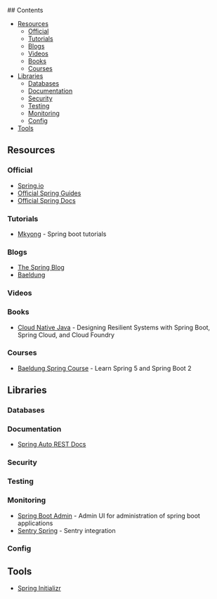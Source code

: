 ## Contents

- [Resources](#Resources)
  - [Official](#Official)
  - [Tutorials](#Tutorials)
  - [Blogs](#Blogs)
  - [Videos](#Videos)
  - [Books](#Books)
  - [Courses](#Courses)
- [Libraries](#Libraries)
  - [Databases](#Databases)
  - [Documentation](#Documentation)
  - [Security](#Security)
  - [Testing](#Testing)
  - [Monitoring](#Monitoring)
  - [Config](#Config)
- [Tools](#Tools)

## Resources

### Official

- [Spring.io](https://spring.io/)
- [Official Spring Guides](https://spring.io/guides)
- [Official Spring Docs](https://spring.io/projects)

### Tutorials

- [Mkyong](https://www.mkyong.com/tutorials/spring-boot-tutorials/) - Spring boot tutorials

### Blogs

- [The Spring Blog](https://spring.io/blog)
- [Baeldung](https://www.baeldung.com/category/spring/)

### Videos

### Books

- [Cloud Native Java](http://shop.oreilly.com/product/0636920038252.do) - Designing Resilient Systems with Spring Boot, Spring Cloud, and Cloud Foundry

### Courses

- [Baeldung Spring Course](https://www.baeldung.com/learn-spring-course) - Learn Spring 5 and Spring Boot 2

## Libraries

### Databases

### Documentation

- [Spring Auto REST Docs](https://github.com/ScaCap/spring-auto-restdocs)

### Security

### Testing

### Monitoring

- [Spring Boot Admin](https://github.com/codecentric/spring-boot-admin) - Admin UI for administration of spring boot applications
- [Sentry Spring](https://github.com/getsentry/sentry-java/tree/master/sentry-spring) - Sentry integration

### Config

## Tools

- [Spring Initializr](https://start.spring.io/)
